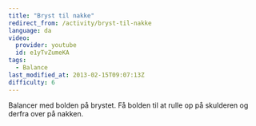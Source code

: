 ```yaml
---
title: "Bryst til nakke"
redirect_from: /activity/bryst-til-nakke
language: da
video:
  provider: youtube
  id: e1yTvZumeKA
tags:
  - Balance
last_modified_at: 2013-02-15T09:07:13Z
difficulty: 6
---
```


Balancer med bolden på brystet. Få bolden til at rulle op på skulderen og
derfra over på nakken.
